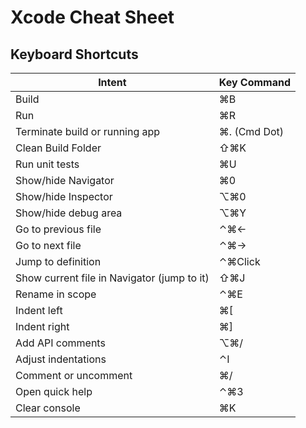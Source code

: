# Xcode Cheat Sheet

## Keyboard Shortcuts

| Intent | Key Command |
| --- | --- |
| Build | ⌘B |
| Run | ⌘R |
| Terminate build or running app | ⌘. (Cmd Dot) |
| Clean Build Folder | ⇧⌘K |
| Run unit tests | ⌘U |
| Show/hide Navigator | ⌘0 |
| Show/hide Inspector | ⌥⌘0 |
| Show/hide debug area | ⌥⌘Y |
| Go to previous file | ⌃⌘← |
| Go to next file | ⌃⌘→ |
| Jump to definition | ⌃⌘Click |
| Show current file in Navigator (jump to it) | ⇧⌘J |
| Rename in scope | ⌃⌘E |
| Indent left | ⌘[ |
| Indent right | ⌘] |
| Add API comments | ⌥⌘/ |
| Adjust indentations | ⌃I |
| Comment or uncomment | ⌘/ |
| Open quick help | ⌃⌘3 |
| Clear console | ⌘K |